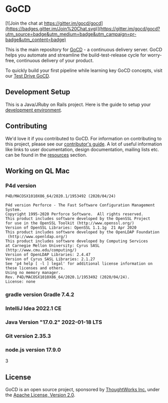 # GoCD

[![Join the chat at https://gitter.im/gocd/gocd](https://badges.gitter.im/Join%20Chat.svg)](https://gitter.im/gocd/gocd?utm_source=badge&utm_medium=badge&utm_campaign=pr-badge&utm_content=badge)

This is the main repository for [GoCD](https://gocd.org) - a continuous delivery server. GoCD helps you automate and streamline the build-test-release cycle for worry-free, continuous delivery of your product.

To quickly build your first pipeline while learning key GoCD concepts, visit our [Test Drive GoCD](https://www.gocd.org/test-drive-gocd.html).

## Development Setup

This is a Java/JRuby on Rails project. Here is the guide to setup your [development environment](https://developer.gocd.org/current/).

## Contributing

We'd love it if you contributed to GoCD. For information on contributing to this project, please see our [contributor's guide](https://gocd.org/contribute).
A lot of useful information like links to user documentation, design documentation, mailing lists etc. can be found in the [resources](https://gocd.org/community/resources.html) section.

## Working on QL Mac

### P4d version

`P4D/MACOSX1010X86_64/2020.1/1953492 (2020/04/24)`

```
P4d version Perforce - The Fast Software Configuration Management System.
Copyright 1995-2020 Perforce Software.  All rights reserved.
This product includes software developed by the OpenSSL Project
for use in the OpenSSL Toolkit (http://www.openssl.org/)
Version of OpenSSL Libraries: OpenSSL 1.1.1g  21 Apr 2020
This product includes software developed by the OpenLDAP Foundation
 (http://www.openldap.org/)
This product includes software developed by Computing Services
at Carnegie Mellon University: Cyrus SASL (http://www.cmu.edu/computing/)
Version of OpenLDAP Libraries: 2.4.47
Version of Cyrus SASL Libraries: 2.1.27
See 'p4 help [ -l ] legal' for additional license information on
these licenses and others.
Using no memory manager.
Rev. P4D/MACOSX1010X86_64/2020.1/1953492 (2020/04/24).
License: none
```
### gradle version Gradle 7.4.2

### IntelliJ Idea 2022.1 CE

### Java Version "17.0.2" 2022-01-18 LTS

### Git version 2.35.3

### node.js version 17.9.0

3




## License

GoCD is an open source project, sponsored by [ThoughtWorks Inc.](https://www.thoughtworks.com) under the [Apache License, Version 2.0](https://www.apache.org/licenses/LICENSE-2.0).
